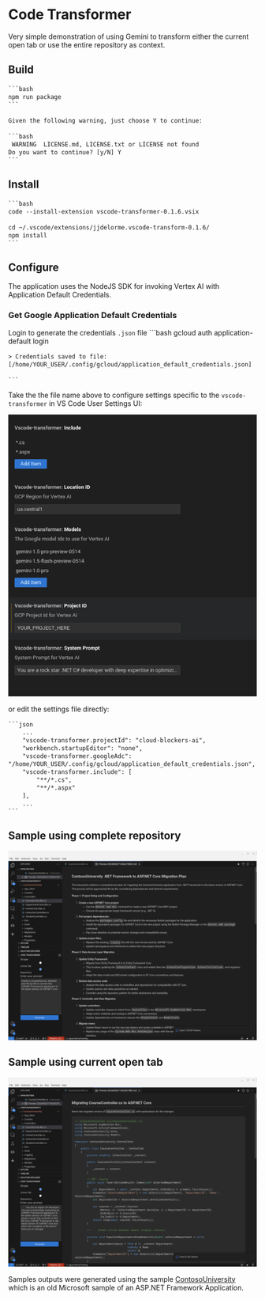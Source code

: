 # Code Transformer

Very simple demonstration of using Gemini to transform either the current open tab or use the entire repository as context.  

## Build

	```bash
	npm run package
	```

	Given the following warning, just choose Y to continue:

	```bash
	 WARNING  LICENSE.md, LICENSE.txt or LICENSE not found
	Do you want to continue? [y/N] Y
	```

## Install
	```bash
	code --install-extension vscode-transformer-0.1.6.vsix
	
	cd ~/.vscode/extensions/jjdelorme.vscode-transform-0.1.6/
	npm install
	```

## Configure

The application uses the NodeJS SDK for invoking Vertex AI with Application Default Credentials.

### Get Google Application Default Credentials
Login to generate the credentials `.json` file
	```bash
	gcloud auth application-default login

	> Credentials saved to file: [/home/YOUR_USER/.config/gcloud/application_default_credentials.json]

	```

Take the the file name above to configure settings specific to the `vscode-transformer` in VS Code User Settings UI:

![Settings](./media/settings.png)

or edit the settings file directly:

	```json
		...
		"vscode-transformer.projectId": "cloud-blockers-ai",
		"workbench.startupEditor": "none",
		"vscode-transformer.googleAdc": "/home/YOUR_USER/.config/gcloud/application_default_credentials.json",
		"vscode-transformer.include": [
			"**/*.cs",
			"**/*.aspx"
		],
		...
	```

## Sample using complete repository

![Respository](./media/repository.png)

## Sample using current open tab

![Open Tab](./media/open-tab.png)

Samples outputs were generated using the sample [ContosoUniversity](https://github.com/jjdelorme/ContosoUniversity) which is an old Microsoft sample of an ASP.NET Framework Application.
